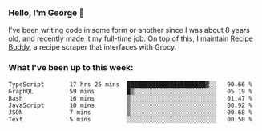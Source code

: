### Hello, I'm George 👋

I've been writing code in some form or another since I was about 8 years old, and recently made it my full-time job. On top of this, I maintain [Recipe Buddy](https://github.com/georgegebbett/recipe-buddy), a recipe scraper that interfaces with Grocy.  

<!--
**georgegebbett/georgegebbett** is a ✨ _special_ ✨ repository because its `README.md` (this file) appears on your GitHub profile.

Here are some ideas to get you started:

- 🔭 I’m currently working on ...
- 🌱 I’m currently learning ...
- 👯 I’m looking to collaborate on ...
- 🤔 I’m looking for help with ...
- 💬 Ask me about ...
- 📫 How to reach me: ...
- 😄 Pronouns: ...
- ⚡ Fun fact: ...
-->

### What I've been up to this week:
<!--START_SECTION:waka-->

```text
TypeScript       17 hrs 25 mins  ██████████████████████▓░░   90.66 %
GraphQL          59 mins         █▒░░░░░░░░░░░░░░░░░░░░░░░   05.19 %
Bash             16 mins         ▒░░░░░░░░░░░░░░░░░░░░░░░░   01.47 %
JavaScript       10 mins         ▒░░░░░░░░░░░░░░░░░░░░░░░░   00.92 %
JSON             7 mins          ▒░░░░░░░░░░░░░░░░░░░░░░░░   00.68 %
Text             5 mins          ░░░░░░░░░░░░░░░░░░░░░░░░░   00.50 %
```

<!--END_SECTION:waka-->
